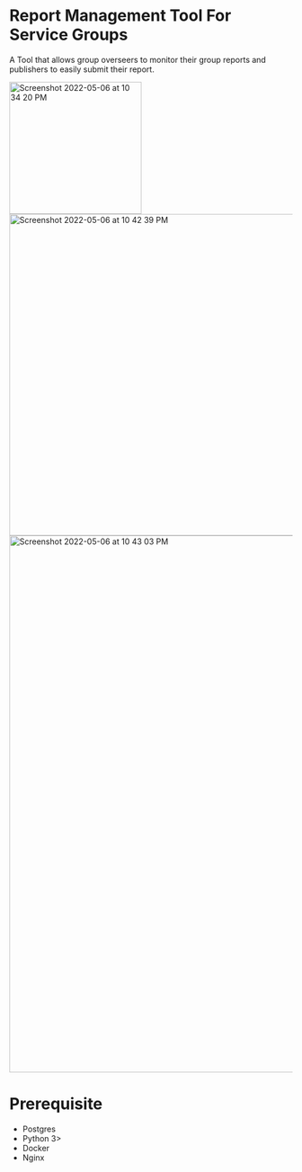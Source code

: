 # Report Management Tool For Service Groups

A Tool that allows group overseers to monitor their group reports and publishers to easily submit their report.

<img width="235" alt="Screenshot 2022-05-06 at 10 34 20 PM" src="https://user-images.githubusercontent.com/40650158/167154437-25f9db9a-7adc-43cd-b517-6ad5e66df10e.png">

<img width="572" alt="Screenshot 2022-05-06 at 10 42 39 PM" src="https://user-images.githubusercontent.com/40650158/167155993-5d9d45cb-0e48-46f3-9459-ea2f150d5652.png">

<img width="955" alt="Screenshot 2022-05-06 at 10 43 03 PM" src="https://user-images.githubusercontent.com/40650158/167156083-ab7893b7-8929-4bcc-b048-2a813572b958.png">

# Prerequisite

  - Postgres
  - Python 3>
  - Docker
  - Nginx
